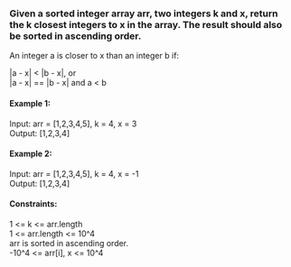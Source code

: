 ### Given a sorted integer array arr, two integers k and x, return the k closest integers to x in the array. The result should also be sorted in ascending order.

An integer a is closer to x than an integer b if:  

|a - x| < |b - x|, or  
|a - x| == |b - x| and a < b  
 

#### Example 1:  

Input: arr = [1,2,3,4,5], k = 4, x = 3  
Output: [1,2,3,4]  
  
#### Example 2:  
  
Input: arr = [1,2,3,4,5], k = 4, x = -1  
Output: [1,2,3,4]  
 
  
#### Constraints:  

1 <= k <= arr.length  
1 <= arr.length <= 10^4  
arr is sorted in ascending order.  
-10^4 <= arr[i], x <= 10^4  
